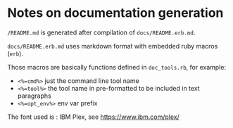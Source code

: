 # Notes on documentation generation

`/README.md` is generated after compilation of `docs/README.erb.md`.

`docs/README.erb.md` uses markdown format with embedded ruby macros (`erb`).

Those macros are basically functions defined in `doc_tools.rb`, for example:

* `<%=cmd%>` just the command line tool name
* `<%=tool%>` the tool name in pre-formatted to be included in text paragraphs
* `<%=opt_env%>` env var prefix

The font used is : IBM Plex, see <https://www.ibm.com/plex/>

